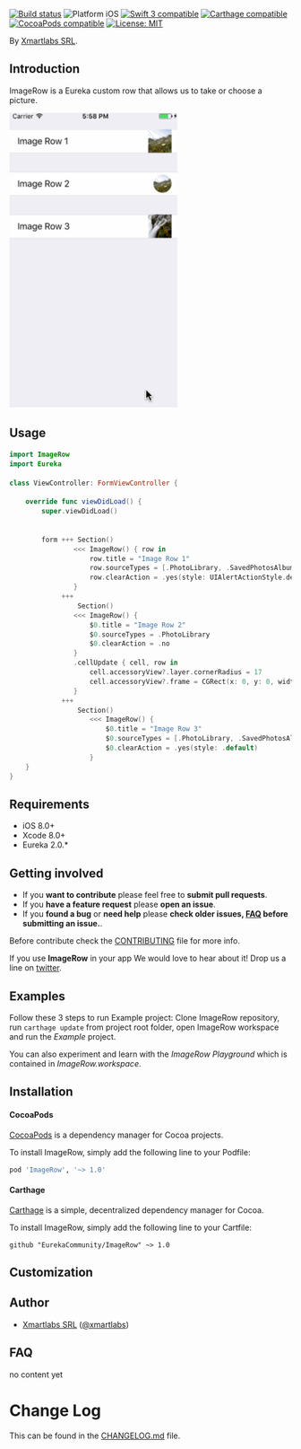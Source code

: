 <p align="left">
<a href="https://travis-ci.org/EurekaCommunity/ImageRow"><img src="https://travis-ci.org/EurekaCommunity/ImageRow.svg?branch=master" alt="Build status" /></a>
<img src="https://img.shields.io/badge/platform-iOS-blue.svg?style=flat" alt="Platform iOS" />
<a href="https://developer.apple.com/swift"><img src="https://img.shields.io/badge/swift3-compatible-4BC51D.svg?style=flat" alt="Swift 3 compatible" /></a>
<a href="https://github.com/Carthage/Carthage"><img src="https://img.shields.io/badge/Carthage-compatible-4BC51D.svg?style=flat" alt="Carthage compatible" /></a>
<a href="https://cocoapods.org/pods/XLActionController"><img src="https://img.shields.io/cocoapods/v/ImageRow.svg" alt="CocoaPods compatible" /></a>
<a href="https://raw.githubusercontent.com/EurekaCommunity/ImageRow/master/LICENSE"><img src="http://img.shields.io/badge/license-MIT-blue.svg?style=flat" alt="License: MIT" /></a>
</p>

By [Xmartlabs SRL](http://EurekaCommunity.com).

## Introduction

ImageRow is a Eureka custom row that allows us to take or choose a picture.

<img src="Example/ImageRow.gif" width="300"/>

## Usage

```swift
import ImageRow
import Eureka

class ViewController: FormViewController {

    override func viewDidLoad() {
        super.viewDidLoad()


        form +++ Section()
                <<< ImageRow() { row in
                    row.title = "Image Row 1"
                    row.sourceTypes = [.PhotoLibrary, .SavedPhotosAlbum]
                    row.clearAction = .yes(style: UIAlertActionStyle.destructive)
                }
             +++
                 Section()
                <<< ImageRow() {
                    $0.title = "Image Row 2"
                    $0.sourceTypes = .PhotoLibrary
                    $0.clearAction = .no
                }
                .cellUpdate { cell, row in
                    cell.accessoryView?.layer.cornerRadius = 17
                    cell.accessoryView?.frame = CGRect(x: 0, y: 0, width: 34, height: 34)
                }
             +++
                 Section()
                    <<< ImageRow() {
                        $0.title = "Image Row 3"
                        $0.sourceTypes = [.PhotoLibrary, .SavedPhotosAlbum]
                        $0.clearAction = .yes(style: .default)
                    }
    }
}

```

## Requirements

* iOS 8.0+
* Xcode 8.0+
* Eureka 2.0.*

## Getting involved

* If you **want to contribute** please feel free to **submit pull requests**.
* If you **have a feature request** please **open an issue**.
* If you **found a bug** or **need help** please **check older issues, [FAQ](#faq) before submitting an issue.**.

Before contribute check the [CONTRIBUTING](https://github.com/EurekaCommunity/ImageRow/blob/master/CONTRIBUTING.md) file for more info.

If you use **ImageRow** in your app We would love to hear about it! Drop us a line on [twitter](https://twitter.com/xmartlabs).

## Examples

Follow these 3 steps to run Example project: Clone ImageRow repository, run `carthage update` from project root folder, open ImageRow workspace and run the *Example* project.

You can also experiment and learn with the *ImageRow Playground* which is contained in *ImageRow.workspace*.

## Installation

#### CocoaPods

[CocoaPods](https://cocoapods.org/) is a dependency manager for Cocoa projects.

To install ImageRow, simply add the following line to your Podfile:

```ruby
pod 'ImageRow', '~> 1.0'
```

#### Carthage

[Carthage](https://github.com/Carthage/Carthage) is a simple, decentralized dependency manager for Cocoa.

To install ImageRow, simply add the following line to your Cartfile:

```ogdl
github "EurekaCommunity/ImageRow" ~> 1.0
```

## Customization



## Author

* [Xmartlabs SRL](https://github.com/xmartlabs) ([@xmartlabs](https://twitter.com/xmartlabs))

## FAQ

no content yet

# Change Log

This can be found in the [CHANGELOG.md](CHANGELOG.md) file.

